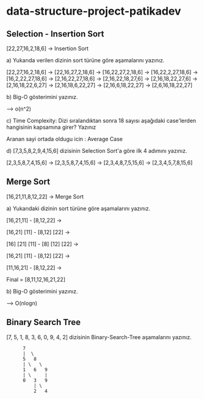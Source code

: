 # data-structure-project-patikadev

## Selection - Insertion Sort

[22,27,16,2,18,6] -> Insertion Sort

a) Yukarıda verilen dizinin sort türüne göre aşamalarını yazınız.

  [22,27,16,2,18,6] -> 
  [22,16,27,2,18,6] -> 
  [16,22,27,2,18,6] -> 
  [16,22,2,27,18,6] -> 
  [16,2,22,27,18,6] -> 
  [2,16,22,27,18,6] -> 
  [2,16,22,18,27,6] -> 
  [2,16,18,22,27,6] -> 
  [2,16,18,22,6,27] -> 
  [2,16,18,6,22,27] -> 
  [2,16,6,18,22,27] -> 
  [2,6,16,18,22,27]

  
b) Big-O gösterimini yazınız.

--> o(n^2)


c) Time Complexity: Dizi sıralandıktan sonra 18 sayısı aşağıdaki case'lerden hangisinin kapsamına girer? Yazınız

Aranan sayi ortada oldugu icin : Average Case


d) [7,3,5,8,2,9,4,15,6] dizisinin Selection Sort'a göre ilk 4 adımını yazınız.

[2,3,5,8,7,4,15,6] -> 
[2,3,5,8,7,4,15,6] -> 
[2,3,4,8,7,5,15,6] -> 
[2,3,4,5,7,8,15,6]



## Merge Sort

[16,21,11,8,12,22] -> Merge Sort

a) Yukarıdaki dizinin sort türüne göre aşamalarını yazınız.
 
 [16,21,11]        -         [8,12,22]  ->
 
 [16,21]      [11]         -        [8,12]     [22] ->
 
 [16]   [21]   [11]        -        [8]     [12]    [22] ->
 
 [16,21]      [11]          -        [8,12]      [22] ->

 [11,16,21]            -                [8,12,22] ->

 Final = [8,11,12,16,21,22]

 
b) Big-O gösterimini yazınız.

--> O(nlogn)


## Binary Search Tree

[7, 5, 1, 8, 3, 6, 0, 9, 4, 2] dizisinin Binary-Search-Tree aşamalarını yazınız.


          7
          |  \
          5   8
          | \   \
          1   6   9
          | \     |
          0   3   9
              | \
              2   4



